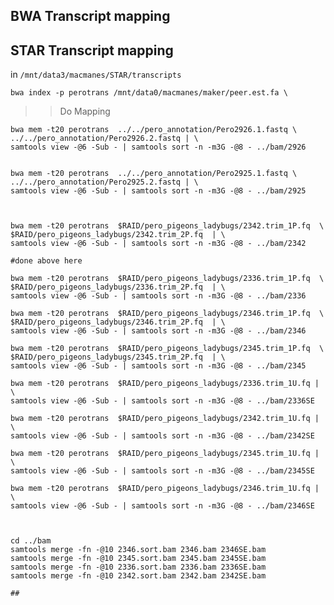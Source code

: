 BWA Transcript mapping
-

STAR Transcript mapping
-

in `/mnt/data3/macmanes/STAR/transcripts`

	bwa index -p perotrans /mnt/data0/macmanes/maker/peer.est.fa \
	
	





>> Do Mapping

	bwa mem -t20 perotrans  ../../pero_annotation/Pero2926.1.fastq \
	../../pero_annotation/Pero2926.2.fastq | \
	samtools view -@6 -Sub - | samtools sort -n -m3G -@8 - ../bam/2926
	

	bwa mem -t20 perotrans  ../../pero_annotation/Pero2925.1.fastq \
	../../pero_annotation/Pero2925.2.fastq | \
	samtools view -@6 -Sub - | samtools sort -n -m3G -@8 - ../bam/2925
		


	bwa mem -t20 perotrans  $RAID/pero_pigeons_ladybugs/2342.trim_1P.fq  \
	$RAID/pero_pigeons_ladybugs/2342.trim_2P.fq  | \
	samtools view -@6 -Sub - | samtools sort -n -m3G -@8 - ../bam/2342
	
	#done above here
	
	bwa mem -t20 perotrans  $RAID/pero_pigeons_ladybugs/2336.trim_1P.fq  \
	$RAID/pero_pigeons_ladybugs/2336.trim_2P.fq  | \
	samtools view -@6 -Sub - | samtools sort -n -m3G -@8 - ../bam/2336

	bwa mem -t20 perotrans  $RAID/pero_pigeons_ladybugs/2346.trim_1P.fq  \
	$RAID/pero_pigeons_ladybugs/2346.trim_2P.fq  | \
	samtools view -@6 -Sub - | samtools sort -n -m3G -@8 - ../bam/2346

	bwa mem -t20 perotrans  $RAID/pero_pigeons_ladybugs/2345.trim_1P.fq  \
	$RAID/pero_pigeons_ladybugs/2345.trim_2P.fq  | \
	samtools view -@6 -Sub - | samtools sort -n -m3G -@8 - ../bam/2345

	bwa mem -t20 perotrans  $RAID/pero_pigeons_ladybugs/2336.trim_1U.fq | \
	samtools view -@6 -Sub - | samtools sort -n -m3G -@8 - ../bam/2336SE

	bwa mem -t20 perotrans  $RAID/pero_pigeons_ladybugs/2342.trim_1U.fq | \
	samtools view -@6 -Sub - | samtools sort -n -m3G -@8 - ../bam/2342SE

	bwa mem -t20 perotrans  $RAID/pero_pigeons_ladybugs/2345.trim_1U.fq | \
	samtools view -@6 -Sub - | samtools sort -n -m3G -@8 - ../bam/2345SE

	bwa mem -t20 perotrans  $RAID/pero_pigeons_ladybugs/2346.trim_1U.fq | \
	samtools view -@6 -Sub - | samtools sort -n -m3G -@8 - ../bam/2346SE



	cd ../bam
	samtools merge -fn -@10 2346.sort.bam 2346.bam 2346SE.bam
	samtools merge -fn -@10 2345.sort.bam 2345.bam 2345SE.bam
	samtools merge -fn -@10 2336.sort.bam 2336.bam 2336SE.bam
	samtools merge -fn -@10 2342.sort.bam 2342.bam 2342SE.bam
	
	##
	
